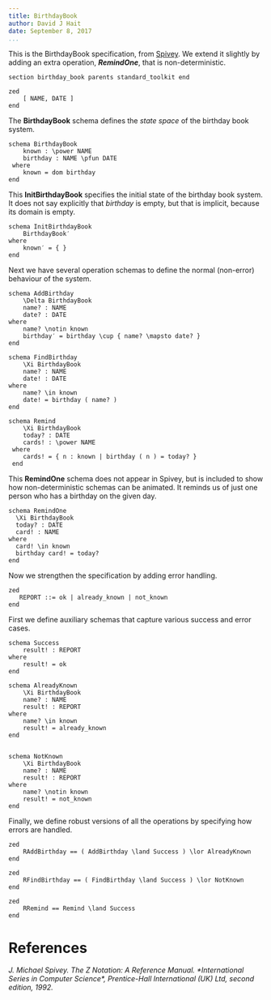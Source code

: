 ```yaml
---
title: BirthdayBook
author: David J Hait
date: September 8, 2017
...
```


This is the BirthdayBook specification, from <cites><a href="#spivey1992">Spivey</a></cites>.  We extend it slightly by 
adding an extra operation, ***RemindOne***, that is non-deterministic.


```Z
section birthday_book parents standard_toolkit end
```

```Z
zed
    [ NAME, DATE ]
end
```

The **BirthdayBook** schema defines the *state space* of 
the birthday book system. 

```Z
schema BirthdayBook 
    known : \power NAME 
    birthday : NAME \pfun DATE
 where
    known = dom birthday
end
```

This **InitBirthdayBook** specifies the initial state
of the birthday book system.  It does not say explicitly that
*birthday* is empty, but that is implicit, because its domain
is empty.

```Z
schema InitBirthdayBook 
    BirthdayBook′ 
where
    known′ = { }
end
```

Next we have several operation schemas to define the normal (non-error)
behaviour of the system.

```Z
schema AddBirthday 
    \Delta BirthdayBook 
    name? : NAME 
    date? : DATE
where
    name? \notin known 
    birthday′ = birthday \cup { name? \mapsto date? }
end 

schema FindBirthday 
    \Xi BirthdayBook 
    name? : NAME 
    date! : DATE
where
    name? \in known 
    date! = birthday ( name? )
end 

schema Remind 
	\Xi BirthdayBook 
    today? : DATE 
    cards! : \power NAME
 where
    cards! = { n : known | birthday ( n ) = today? }
 end
```

This **RemindOne** schema does not appear in Spivey, but is
included to show how non-deterministic schemas can be animated.
It reminds us of just one person who has a birthday on the given 
day.
```Z
schema RemindOne
  \Xi BirthdayBook
  today? : DATE
  card! : NAME
where
  card! \in known
  birthday card! = today?
end
```

Now we strengthen the specification by adding error handling.

```Z
zed
   REPORT ::= ok | already_known | not_known
end 
```

First we define auxiliary schemas that capture various success
and error cases.

```Z
schema Success 
    result! : REPORT
where
    result! = ok
end

schema AlreadyKnown 
    \Xi BirthdayBook 
    name? : NAME 
    result! : REPORT
where
    name? \in known 
    result! = already_known
end 


schema NotKnown 
    \Xi BirthdayBook 
    name? : NAME 
    result! : REPORT
where
    name? \notin known 
    result! = not_known
end
```

Finally, we define robust versions of all the operations
by specifying how errors are handled.  

```Z
zed
    RAddBirthday == ( AddBirthday \land Success ) \lor AlreadyKnown
end

zed
    RFindBirthday == ( FindBirthday \land Success ) \lor NotKnown
end

zed
    RRemind == Remind \land Success
end     
```

# References
<cite id="spivey1992">
J. Michael Spivey.  The Z Notation: A Reference Manual.
   *International Series in Computer Science*, Prentice-Hall International
  (UK) Ltd, second edition, 1992.
</cite>
